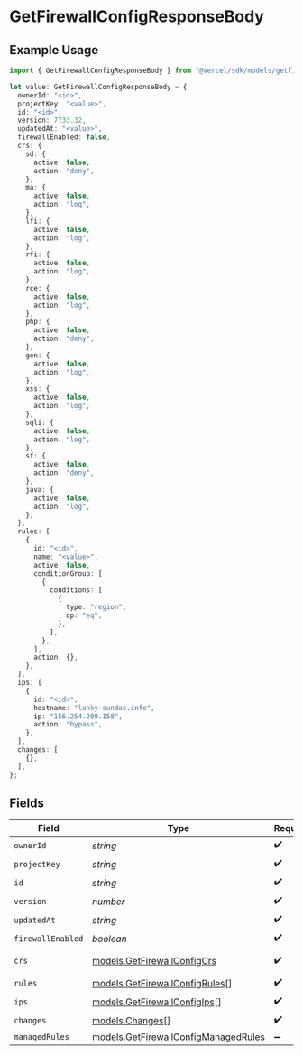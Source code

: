 # GetFirewallConfigResponseBody

## Example Usage

```typescript
import { GetFirewallConfigResponseBody } from "@vercel/sdk/models/getfirewallconfigop.js";

let value: GetFirewallConfigResponseBody = {
  ownerId: "<id>",
  projectKey: "<value>",
  id: "<id>",
  version: 7733.32,
  updatedAt: "<value>",
  firewallEnabled: false,
  crs: {
    sd: {
      active: false,
      action: "deny",
    },
    ma: {
      active: false,
      action: "log",
    },
    lfi: {
      active: false,
      action: "log",
    },
    rfi: {
      active: false,
      action: "log",
    },
    rce: {
      active: false,
      action: "log",
    },
    php: {
      active: false,
      action: "deny",
    },
    gen: {
      active: false,
      action: "log",
    },
    xss: {
      active: false,
      action: "log",
    },
    sqli: {
      active: false,
      action: "log",
    },
    sf: {
      active: false,
      action: "deny",
    },
    java: {
      active: false,
      action: "log",
    },
  },
  rules: [
    {
      id: "<id>",
      name: "<value>",
      active: false,
      conditionGroup: [
        {
          conditions: [
            {
              type: "region",
              op: "eq",
            },
          ],
        },
      ],
      action: {},
    },
  ],
  ips: [
    {
      id: "<id>",
      hostname: "lanky-sundae.info",
      ip: "156.254.209.158",
      action: "bypass",
    },
  ],
  changes: [
    {},
  ],
};
```

## Fields

| Field                                                                              | Type                                                                               | Required                                                                           | Description                                                                        |
| ---------------------------------------------------------------------------------- | ---------------------------------------------------------------------------------- | ---------------------------------------------------------------------------------- | ---------------------------------------------------------------------------------- |
| `ownerId`                                                                          | *string*                                                                           | :heavy_check_mark:                                                                 | N/A                                                                                |
| `projectKey`                                                                       | *string*                                                                           | :heavy_check_mark:                                                                 | N/A                                                                                |
| `id`                                                                               | *string*                                                                           | :heavy_check_mark:                                                                 | N/A                                                                                |
| `version`                                                                          | *number*                                                                           | :heavy_check_mark:                                                                 | N/A                                                                                |
| `updatedAt`                                                                        | *string*                                                                           | :heavy_check_mark:                                                                 | N/A                                                                                |
| `firewallEnabled`                                                                  | *boolean*                                                                          | :heavy_check_mark:                                                                 | N/A                                                                                |
| `crs`                                                                              | [models.GetFirewallConfigCrs](../models/getfirewallconfigcrs.md)                   | :heavy_check_mark:                                                                 | Custom Ruleset                                                                     |
| `rules`                                                                            | [models.GetFirewallConfigRules](../models/getfirewallconfigrules.md)[]             | :heavy_check_mark:                                                                 | N/A                                                                                |
| `ips`                                                                              | [models.GetFirewallConfigIps](../models/getfirewallconfigips.md)[]                 | :heavy_check_mark:                                                                 | N/A                                                                                |
| `changes`                                                                          | [models.Changes](../models/changes.md)[]                                           | :heavy_check_mark:                                                                 | N/A                                                                                |
| `managedRules`                                                                     | [models.GetFirewallConfigManagedRules](../models/getfirewallconfigmanagedrules.md) | :heavy_minus_sign:                                                                 | N/A                                                                                |
